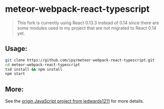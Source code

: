 # meteor-webpack-react-typescript

> This fork is currently using React 0.13.3 instead of 0.14 since there are some modules used in my project that are not migrated to React 0.14 yet.

## Usage:
```sh
git clone https://github.com/ipy/meteor-webpack-react-typescript.git
cd meteor-webpack-react-typescript
tsd install && npm install
npm start
```

## More:
See the [origin JavaScript project from jedwards1211](https://github.com/jedwards1211/meteor-webpack-react) for more details. 